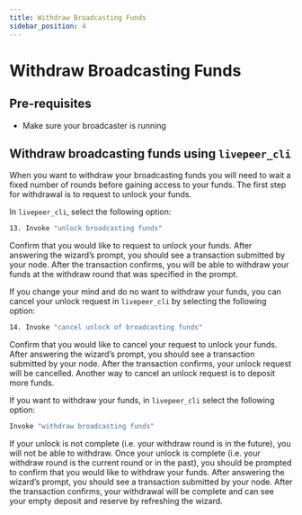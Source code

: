 ```yaml
---
title: Withdraw Broadcasting Funds
sidebar_position: 4
---
```


# Withdraw Broadcasting Funds

## Pre-requisites

- Make sure your broadcaster is running

## Withdraw broadcasting funds using `livepeer_cli`

When you want to withdraw your broadcasting funds you will need to wait a fixed
number of rounds before gaining access to your funds. The first step for
withdrawal is to request to unlock your funds.

In `livepeer_cli`, select the following option:

```bash
13. Invoke "unlock broadcasting funds"
```

Confirm that you would like to request to unlock your funds. After answering the
wizard’s prompt, you should see a transaction submitted by your node. After the
transaction confirms, you will be able to withdraw your funds at the withdraw
round that was specified in the prompt.

If you change your mind and do no want to withdraw your funds, you can cancel
your unlock request in `livepeer_cli` by selecting the following option:

```bash
14. Invoke "cancel unlock of broadcasting funds"
```

Confirm that you would like to cancel your request to unlock your funds. After
answering the wizard’s prompt, you should see a transaction submitted by your
node. After the transaction confirms, your unlock request will be cancelled.
Another way to cancel an unlock request is to deposit more funds.

If you want to withdraw your funds, in `livepeer_cli` select the following
option:

```bash
Invoke "withdraw broadcasting funds"
```

If your unlock is not complete (i.e. your withdraw round is in the future), you
will not be able to withdraw. Once your unlock is complete (i.e. your withdraw
round is the current round or in the past), you should be prompted to confirm
that you would like to withdraw your funds. After answering the wizard’s prompt,
you should see a transaction submitted by your node. After the transaction
confirms, your withdrawal will be complete and can see your empty deposit and
reserve by refreshing the wizard.

